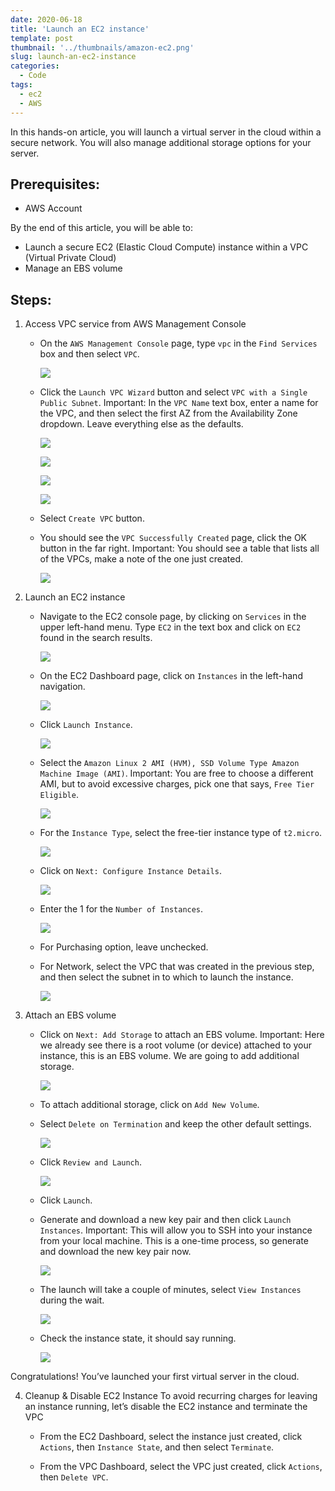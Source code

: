 ```yaml
---
date: 2020-06-18
title: 'Launch an EC2 instance'
template: post
thumbnail: '../thumbnails/amazon-ec2.png'
slug: launch-an-ec2-instance
categories:
  - Code
tags:
  - ec2
  - AWS
---
```


In this hands-on article, you will launch a virtual server in the cloud within a secure network. You will also manage additional storage options for your server.

## Prerequisites:
- AWS Account

By the end of this article, you will be able to:

- Launch a secure EC2 (Elastic Cloud Compute) instance within a VPC (Virtual Private Cloud)
- Manage an EBS volume

## Steps:
1. Access VPC service from AWS Management Console
    - On the ```AWS Management Console``` page, type ```vpc``` in the ```Find Services``` box and then select ```VPC```.
        
        ![](../images/vpc.png)

    - Click the ```Launch VPC Wizard``` button and select ```VPC with a Single Public Subnet```. Important: In the ```VPC Name``` text box, enter a name for the VPC, and then select the first AZ from the Availability Zone dropdown. Leave everything else as the defaults.

        ![](../images/vpc.png)

        ![](../images/single.png)

        ![](../images/console.png)

        ![](../images/pic.png)

    - Select ```Create VPC``` button.

    - You should see the ```VPC Successfully Created``` page, click the OK button in the far right. Important: You should see a table that lists all of the VPCs, make a note of the one just created.

         ![](../images/ok.png)

2. Launch an EC2 instance
    - Navigate to the EC2 console page, by clicking on ```Services``` in the upper left-hand menu. Type ```EC2``` in the text box and click on ```EC2``` found in the search results.

         ![](../images/ec2.png)

    - On the EC2 Dashboard page, click on ```Instances``` in the left-hand navigation.

         ![](../images/ec3.png)

    - Click ```Launch Instance```.

         ![](../images/ec4.png)

    - Select the ```Amazon Linux 2 AMI (HVM), SSD Volume Type Amazon Machine Image (AMI)```. Important: You are free to choose a different AMI, but to avoid excessive charges, pick one that says, ```Free Tier Eligible```.

         ![](../images/instance2.png)

    - For the ```Instance Type```, select the free-tier instance type of ```t2.micro```.

         ![](../images/instance3.png)

    - Click on ```Next: Configure Instance Details```.

         ![](../images/ebs.png)

    - Enter the 1 for the ```Number of Instances```.

         ![](../images/ebs.png)

    - For Purchasing option, leave unchecked.

    - For Network, select the VPC that was created in the previous step, and then select the subnet in to which to launch the instance.

         ![](../images/ebs.png)

3. Attach an EBS volume
    -   Click on ```Next: Add Storage``` to attach an EBS volume. Important: Here we already see there is a root volume (or device) attached to your instance, this is an EBS volume. We are going to add additional storage.

         ![](../images/storage.png)

    - To attach additional storage, click on ```Add New Volume```.

    - Select ```Delete on Termination``` and keep the other default settings.

         ![](../images/ebs_volume.png)

    - Click ```Review and Launch```.

         ![](../images/review.png)

    - Click ```Launch```.

    - Generate and download a new key pair and then click ```Launch Instances```. Important: This will allow you to SSH into your instance from your local machine. This is a one-time process, so generate and download the new key pair now.

         ![](../images/key.png)

    - The launch will take a couple of minutes, select ```View Instances``` during the wait.

         ![](../images/view.png)

    - Check the instance state, it should say running.

         ![](../images/instance4.png)

Congratulations! You’ve launched your first virtual server in the cloud.

4. Cleanup & Disable EC2 Instance To avoid recurring charges for leaving an instance running, let’s disable the EC2 instance and terminate the VPC

    - From the EC2 Dashboard, select the instance just created, click ```Actions```, then ```Instance State```, and then select ```Terminate```.

    - From the VPC Dashboard, select the VPC just created, click ```Actions```, then ```Delete VPC```.